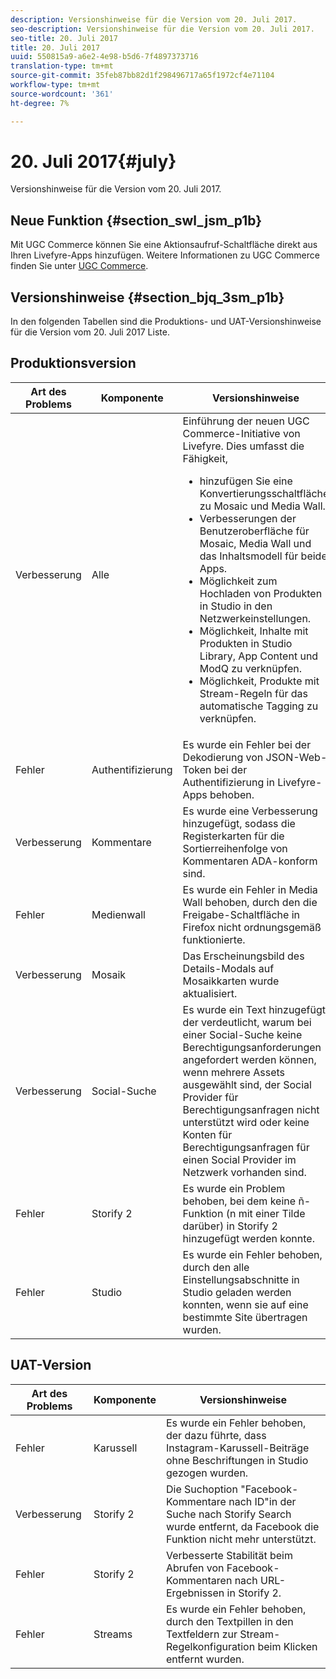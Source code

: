 ```yaml
---
description: Versionshinweise für die Version vom 20. Juli 2017.
seo-description: Versionshinweise für die Version vom 20. Juli 2017.
seo-title: 20. Juli 2017
title: 20. Juli 2017
uuid: 550815a9-a6e2-4e98-b5d6-7f4897373716
translation-type: tm+mt
source-git-commit: 35feb87bb82d1f298496717a65f1972cf4e71104
workflow-type: tm+mt
source-wordcount: '361'
ht-degree: 7%

---
```



# 20. Juli 2017{#july}

Versionshinweise für die Version vom 20. Juli 2017.

## Neue Funktion {#section_swl_jsm_p1b}

Mit UGC Commerce können Sie eine Aktionsaufruf-Schaltfläche direkt aus Ihren Livefyre-Apps hinzufügen. Weitere Informationen zu UGC Commerce finden Sie unter [UGC Commerce](../../../c-features-livefyre/c-ugc-commerce.md#c_ugc_commerce).

## Versionshinweise {#section_bjq_3sm_p1b}

In den folgenden Tabellen sind die Produktions- und UAT-Versionshinweise für die Version vom 20. Juli 2017 Liste.

## Produktionsversion

| Art des Problems | Komponente | Versionshinweise |
|--- |--- |--- |
| Verbesserung | Alle | Einführung der neuen UGC Commerce-Initiative von Livefyre. Dies umfasst die Fähigkeit,  <br><ul><li>hinzufügen Sie eine Konvertierungsschaltfläche zu Mosaic und Media Wall. </li><li>Verbesserungen der Benutzeroberfläche für Mosaic, Media Wall und das Inhaltsmodell für beide Apps. </li><li>Möglichkeit zum Hochladen von Produkten in Studio in den Netzwerkeinstellungen.</li><li> Möglichkeit, Inhalte mit Produkten in Studio Library, App Content und ModQ zu verknüpfen.</li><li> Möglichkeit, Produkte mit Stream-Regeln für das automatische Tagging zu verknüpfen.</li></ul> |
| Fehler | Authentifizierung | Es wurde ein Fehler bei der Dekodierung von JSON-Web-Token bei der Authentifizierung in Livefyre-Apps behoben. |
| Verbesserung | Kommentare | Es wurde eine Verbesserung hinzugefügt, sodass die Registerkarten für die Sortierreihenfolge von Kommentaren ADA-konform sind. |
| Fehler | Medienwall | Es wurde ein Fehler in Media Wall behoben, durch den die Freigabe-Schaltfläche in Firefox nicht ordnungsgemäß funktionierte. |
| Verbesserung | Mosaik | Das Erscheinungsbild des Details-Modals auf Mosaikkarten wurde aktualisiert. |
| Verbesserung | Social-Suche | Es wurde ein Text hinzugefügt, der verdeutlicht, warum bei einer Social-Suche keine Berechtigungsanforderungen angefordert werden können, wenn mehrere Assets ausgewählt sind, der Social Provider für Berechtigungsanfragen nicht unterstützt wird oder keine Konten für Berechtigungsanfragen für einen Social Provider im Netzwerk vorhanden sind. |
| Fehler | Storify 2 | Es wurde ein Problem behoben, bei dem keine ñ-Funktion (n mit einer Tilde darüber) in Storify 2 hinzugefügt werden konnte. |
| Fehler | Studio | Es wurde ein Fehler behoben, durch den alle Einstellungsabschnitte in Studio geladen werden konnten, wenn sie auf eine bestimmte Site übertragen wurden. |


## UAT-Version

| **Art des Problems** | **Komponente** | **Versionshinweise** |
|---|---|---|
| Fehler | Karussell | Es wurde ein Fehler behoben, der dazu führte, dass Instagram-Karussell-Beiträge ohne Beschriftungen in Studio gezogen wurden. |
| Verbesserung | Storify 2 | Die Suchoption &quot;Facebook-Kommentare nach ID&quot;in der Suche nach Storify Search wurde entfernt, da Facebook die Funktion nicht mehr unterstützt. |
| Fehler | Storify 2 | Verbesserte Stabilität beim Abrufen von Facebook-Kommentaren nach URL-Ergebnissen in Storify 2. |
| Fehler | Streams | Es wurde ein Fehler behoben, durch den Textpillen in den Textfeldern zur Stream-Regelkonfiguration beim Klicken entfernt wurden. |


